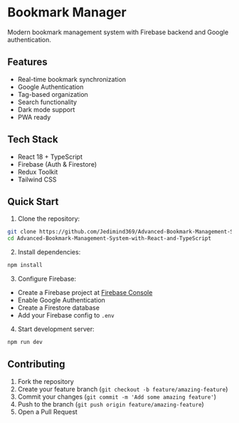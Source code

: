 # Bookmark Manager

Modern bookmark management system with Firebase backend and Google authentication.

## Features
- Real-time bookmark synchronization
- Google Authentication
- Tag-based organization
- Search functionality
- Dark mode support
- PWA ready

## Tech Stack
- React 18 + TypeScript
- Firebase (Auth & Firestore)
- Redux Toolkit
- Tailwind CSS

## Quick Start

1. Clone the repository:
```bash
git clone https://github.com/Jedimind369/Advanced-Bookmark-Management-System-with-React-and-TypeScript.git
cd Advanced-Bookmark-Management-System-with-React-and-TypeScript
```

2. Install dependencies:
```bash
npm install
```

3. Configure Firebase:
- Create a Firebase project at [Firebase Console](https://console.firebase.google.com)
- Enable Google Authentication
- Create a Firestore database
- Add your Firebase config to `.env`

4. Start development server:
```bash
npm run dev
```

## Contributing

1. Fork the repository
2. Create your feature branch (`git checkout -b feature/amazing-feature`)
3. Commit your changes (`git commit -m 'Add some amazing feature'`)
4. Push to the branch (`git push origin feature/amazing-feature`)
5. Open a Pull Request